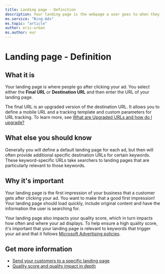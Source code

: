 ```yaml
---
title: Landing page - Definition
description: Your landing page is the webpage a user goes to when they click your ad. Learn more about what it is and why it's important.
ms.service: "Bing-Ads"
ms.topic: "article"
author: eric-urban
ms.author: eur
---
```


# Landing page - Definition

## What it is

Your landing page is where people go after clicking your ad. You select either the **Final URL** or **Destination URL** and then enter the URL of your landing page.

The final URL is an upgraded version of the destination URL. It allows you to define a mobile URL and a tracking template and custom parameters for URL tracking. To learn more, see [What are Upgraded URLs and how do I upgrade?](./hlp_BA_CONC_UpgradeURL_MigrateFAQ.md)

## What else you should know

Generally you will define a default landing page for each ad, but then will often provide additional specific destination URLs for certain keywords. These keyword-specific URLs take searchers to landing pages that are particularly relevant to those keywords.

## Why it's important

Your landing page is the first impression of your business that a customer gets after clicking your ad. You want to make that a good first impression! Your landing page should load quickly, include original content and have the information the user is searching for.

Your landing page also impacts your quality score, which in turn impacts how often and where your ad displays. To help ensure a high quality score, it's important that your landing page is relevant to keywords that trigger your ad and that it follows [Microsoft Advertising policies](./hlp_BA_CONC_EditorialGuidelines.md).

## Get more information

- [Send your customers to a specific landing page](./hlp_BA_PROC_ChangeLandingPage.md)
- [Quality score and quality impact in depth](./hlp_BA_CONC_AboutQualityScore.md)


